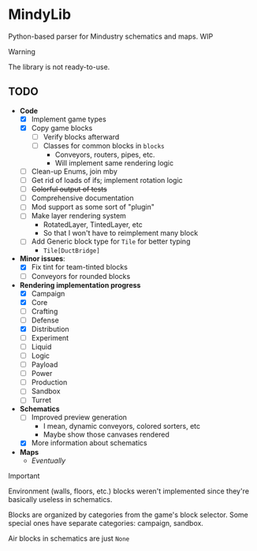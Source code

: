 # MindyLib

Python-based parser for Mindustry schematics and maps. WIP

> [!WARNING]
> The library is not ready-to-use.

## TODO

* **Code**
  * [x] Implement game types
  * [x] Copy game blocks
    * [ ] Verify blocks afterward
    * [ ] Classes for common blocks in `blocks`
      * Conveyors, routers, pipes, etc.
      * Will implement same rendering logic
  * [ ] Clean-up Enums, join mby
  * [ ] Get rid of loads of ifs; implement rotation logic
  * [ ] ~~Colorful output of tests~~
  * [ ] Comprehensive documentation
  * [ ] Mod support as some sort of "plugin"
  * [ ] Make layer rendering system
    * RotatedLayer, TintedLayer, etc
    * So that I won't have to reimplement many block
  * [ ] Add Generic block type for `Tile` for better typing
    * `Tile[DuctBridge]`

* **Minor issues**:
  * [x] Fix tint for team-tinted blocks
  * [ ] Conveyors for rounded blocks 

* **Rendering implementation progress**
  * [x] Campaign
  * [x] Core
  * [ ] Crafting
  * [ ] Defense
  * [x] Distribution
  * [ ] Experiment
  * [ ] Liquid
  * [ ] Logic
  * [ ] Payload
  * [ ] Power
  * [ ] Production
  * [ ] Sandbox
  * [ ] Turret

* **Schematics**
  * [ ] Improved preview generation
    * I mean, dynamic conveyors, colored sorters, etc
    * Maybe show those canvases rendered
  * [x] More information about schematics

* **Maps**
  * *Eventually*

> [!IMPORTANT]
> Environment (walls, floors, etc.) blocks weren't implemented since they're basically useless in schematics.
>
> Blocks are organized by categories from the game's block selector.
> Some special ones have separate categories: campaign, sandbox.
>
> Air blocks in schematics are just `None`
